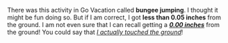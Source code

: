 There was this activity in Go Vacation called <b>bungee jumping</b>. I thought it might be fun doing so. But if I am correct, I got <strong>less than 0.05 inches</strong> from the ground. I am not even sure that I can recall getting a <ins><em><strong>0.00 inches</strong></em></ins> from the ground! You could say that <ins><i>I actually touched the ground</i></ins>!
